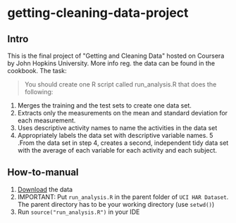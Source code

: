 # getting-cleaning-data-project

## Intro

This is the final project of "Getting and Cleaning Data" hosted on Coursera by John Hopkins University. More info reg. the data can be found in the cookbook. The task:

> You should create one R script called run_analysis.R that does the following:
1. Merges the training and the test sets to create one data set.
2. Extracts only the measurements on the mean and standard deviation for each measurement. 
3. Uses descriptive activity names to name the activities in the data set
4. Appropriately labels the data set with descriptive variable names. 
5 .From the data set in step 4, creates a second, independent tidy data set with the average of each variable for each activity and each subject.

## How-to-manual

1. [Download](https://d396qusza40orc.cloudfront.net/getdata%2Fprojectfiles%2FUCI%20HAR%20Dataset.zip) the data
2. IMPORTANT: Put ```run_analysis.R``` in the parent folder of ```UCI HAR Dataset```. The parent directory has to be your working directory (use  ```setwd()```)
3. Run ```source("run_analysis.R")``` in your IDE
